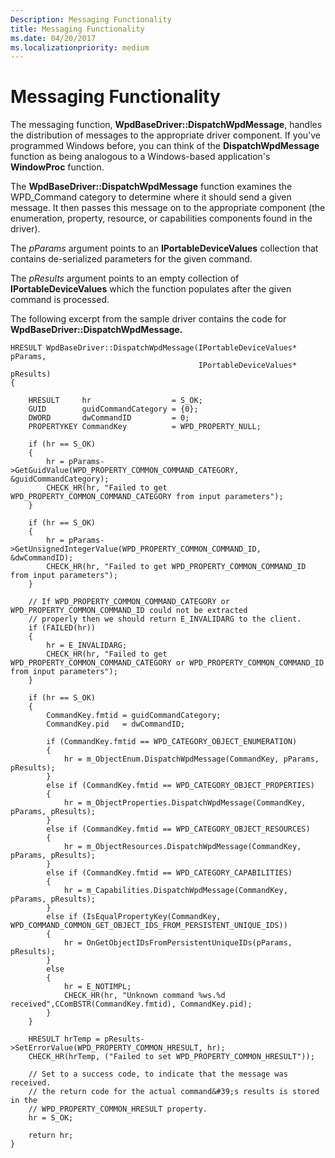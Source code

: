 ```yaml
---
Description: Messaging Functionality
title: Messaging Functionality
ms.date: 04/20/2017
ms.localizationpriority: medium
---
```


# Messaging Functionality


The messaging function, **WpdBaseDriver::DispatchWpdMessage**, handles the distribution of messages to the appropriate driver component. If you've programmed Windows before, you can think of the **DispatchWpdMessage** function as being analogous to a Windows-based application's **WindowProc** function.

The **WpdBaseDriver::DispatchWpdMessage** function examines the WPD\_Command category to determine where it should send a given message. It then passes this message on to the appropriate component (the enumeration, property, resource, or capabilities components found in the driver).

The *pParams* argument points to an **IPortableDeviceValues** collection that contains de-serialized parameters for the given command.

The *pResults* argument points to an empty collection of **IPortableDeviceValues** which the function populates after the given command is processed.

The following excerpt from the sample driver contains the code for **WpdBaseDriver::DispatchWpdMessage.**

```ManagedCPlusPlus
HRESULT WpdBaseDriver::DispatchWpdMessage(IPortableDeviceValues* pParams,
                                          IPortableDeviceValues* pResults)
{

    HRESULT     hr                  = S_OK;
    GUID        guidCommandCategory = {0};
    DWORD       dwCommandID         = 0;
    PROPERTYKEY CommandKey          = WPD_PROPERTY_NULL;

    if (hr == S_OK)
    {
        hr = pParams->GetGuidValue(WPD_PROPERTY_COMMON_COMMAND_CATEGORY, &guidCommandCategory);
        CHECK_HR(hr, "Failed to get WPD_PROPERTY_COMMON_COMMAND_CATEGORY from input parameters");
    }

    if (hr == S_OK)
    {
        hr = pParams->GetUnsignedIntegerValue(WPD_PROPERTY_COMMON_COMMAND_ID, &dwCommandID);
        CHECK_HR(hr, "Failed to get WPD_PROPERTY_COMMON_COMMAND_ID from input parameters");
    }

    // If WPD_PROPERTY_COMMON_COMMAND_CATEGORY or WPD_PROPERTY_COMMON_COMMAND_ID could not be extracted
    // properly then we should return E_INVALIDARG to the client.
    if (FAILED(hr))
    {
        hr = E_INVALIDARG;
        CHECK_HR(hr, "Failed to get WPD_PROPERTY_COMMON_COMMAND_CATEGORY or WPD_PROPERTY_COMMON_COMMAND_ID from input parameters");
    }

    if (hr == S_OK)
    {
        CommandKey.fmtid = guidCommandCategory;
        CommandKey.pid   = dwCommandID;

        if (CommandKey.fmtid == WPD_CATEGORY_OBJECT_ENUMERATION)
        {
            hr = m_ObjectEnum.DispatchWpdMessage(CommandKey, pParams, pResults);
        }
        else if (CommandKey.fmtid == WPD_CATEGORY_OBJECT_PROPERTIES)
        {
            hr = m_ObjectProperties.DispatchWpdMessage(CommandKey, pParams, pResults);
        }
        else if (CommandKey.fmtid == WPD_CATEGORY_OBJECT_RESOURCES)
        {
            hr = m_ObjectResources.DispatchWpdMessage(CommandKey, pParams, pResults);
        }
        else if (CommandKey.fmtid == WPD_CATEGORY_CAPABILITIES)
        {
            hr = m_Capabilities.DispatchWpdMessage(CommandKey, pParams, pResults);
        }
        else if (IsEqualPropertyKey(CommandKey, WPD_COMMAND_COMMON_GET_OBJECT_IDS_FROM_PERSISTENT_UNIQUE_IDS))
        {
            hr = OnGetObjectIDsFromPersistentUniqueIDs(pParams, pResults);
        }
        else
        {
            hr = E_NOTIMPL;
            CHECK_HR(hr, "Unknown command %ws.%d received",CComBSTR(CommandKey.fmtid), CommandKey.pid);
        }
    }

    HRESULT hrTemp = pResults->SetErrorValue(WPD_PROPERTY_COMMON_HRESULT, hr);
    CHECK_HR(hrTemp, ("Failed to set WPD_PROPERTY_COMMON_HRESULT"));

    // Set to a success code, to indicate that the message was received.
    // the return code for the actual command&#39;s results is stored in the
    // WPD_PROPERTY_COMMON_HRESULT property.
    hr = S_OK;

    return hr;
}
```

 

 





